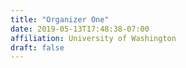 ```yaml
---
title: "Organizer One"
date: 2019-05-13T17:48:38-07:00
affiliation: University of Washington
draft: false
---
```


